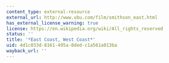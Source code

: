 ```yaml
---
content_type: external-resource
external_url: http://www.ubu.com/film/smithson_east.html
has_external_license_warning: true
license: https://en.wikipedia.org/wiki/All_rights_reserved
status: ''
title: '*East Coast, West Coast*'
uid: 4d1c033d-8161-495a-8ded-c1a561a013ba
wayback_url: ''
---
```

